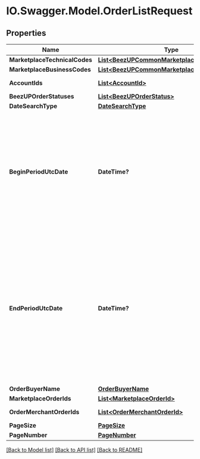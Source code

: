 # IO.Swagger.Model.OrderListRequest
## Properties

Name | Type | Description | Notes
------------ | ------------- | ------------- | -------------
**MarketplaceTechnicalCodes** | [**List&lt;BeezUPCommonMarketplaceTechnicalCode&gt;**](BeezUPCommonMarketplaceTechnicalCode.md) |  | [optional] 
**MarketplaceBusinessCodes** | [**List&lt;BeezUPCommonMarketplaceBusinessCode&gt;**](BeezUPCommonMarketplaceBusinessCode.md) |  | [optional] 
**AccountIds** | [**List&lt;AccountId&gt;**](AccountId.md) | Account id list | [optional] 
**BeezUPOrderStatuses** | [**List&lt;BeezUPOrderStatus&gt;**](BeezUPOrderStatus.md) |  | [optional] 
**DateSearchType** | [**DateSearchType**](DateSearchType.md) |  | 
**BeginPeriodUtcDate** | **DateTime?** | The begin period you want to make the search. \\ The period MUST not be greater than 30 days. The begin period MUST be lower than the end period.   | 
**EndPeriodUtcDate** | **DateTime?** | The end period of you search. \\ The period MUST not be greater than 30 days. \\ The end period MUST be greater than the begin period.  The end period MUST be lower to the current date.  | 
**OrderBuyerName** | [**OrderBuyerName**](OrderBuyerName.md) |  | [optional] 
**MarketplaceOrderIds** | [**List&lt;MarketplaceOrderId&gt;**](MarketplaceOrderId.md) |  | [optional] 
**OrderMerchantOrderIds** | [**List&lt;OrderMerchantOrderId&gt;**](OrderMerchantOrderId.md) | Merchant order id list | [optional] 
**PageSize** | [**PageSize**](PageSize.md) |  | 
**PageNumber** | [**PageNumber**](PageNumber.md) |  | 

[[Back to Model list]](../README.md#documentation-for-models) [[Back to API list]](../README.md#documentation-for-api-endpoints) [[Back to README]](../README.md)

